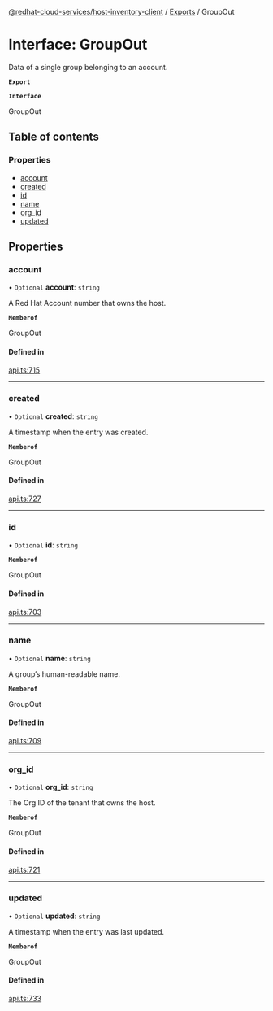 [@redhat-cloud-services/host-inventory-client](../README.md) / [Exports](../modules.md) / GroupOut

# Interface: GroupOut

Data of a single group belonging to an account.

**`Export`**

**`Interface`**

GroupOut

## Table of contents

### Properties

- [account](GroupOut.md#account)
- [created](GroupOut.md#created)
- [id](GroupOut.md#id)
- [name](GroupOut.md#name)
- [org\_id](GroupOut.md#org_id)
- [updated](GroupOut.md#updated)

## Properties

### account

• `Optional` **account**: `string`

A Red Hat Account number that owns the host.

**`Memberof`**

GroupOut

#### Defined in

[api.ts:715](https://github.com/RedHatInsights/javascript-clients/blob/master/packages/host-inventory/api.ts#L715)

___

### created

• `Optional` **created**: `string`

A timestamp when the entry was created.

**`Memberof`**

GroupOut

#### Defined in

[api.ts:727](https://github.com/RedHatInsights/javascript-clients/blob/master/packages/host-inventory/api.ts#L727)

___

### id

• `Optional` **id**: `string`

**`Memberof`**

GroupOut

#### Defined in

[api.ts:703](https://github.com/RedHatInsights/javascript-clients/blob/master/packages/host-inventory/api.ts#L703)

___

### name

• `Optional` **name**: `string`

A group’s human-readable name.

**`Memberof`**

GroupOut

#### Defined in

[api.ts:709](https://github.com/RedHatInsights/javascript-clients/blob/master/packages/host-inventory/api.ts#L709)

___

### org\_id

• `Optional` **org\_id**: `string`

The Org ID of the tenant that owns the host.

**`Memberof`**

GroupOut

#### Defined in

[api.ts:721](https://github.com/RedHatInsights/javascript-clients/blob/master/packages/host-inventory/api.ts#L721)

___

### updated

• `Optional` **updated**: `string`

A timestamp when the entry was last updated.

**`Memberof`**

GroupOut

#### Defined in

[api.ts:733](https://github.com/RedHatInsights/javascript-clients/blob/master/packages/host-inventory/api.ts#L733)
